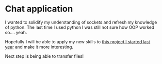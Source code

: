 # Chat application
I wanted to solidify my understanding of sockets and refresh my knowledge of python. The last time I used python I was still
not sure how OOP worked so.... yeah.

Hopefully I will be able to apply my new skills to [this project I started last year](https://github.com/klepple/deCRYPTme) and make it
more interesting.

Next step is being able to transfer files!
